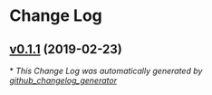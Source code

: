 # Change Log

## [v0.1.1](https://github.com/timCF/typable/tree/v0.1.1) (2019-02-23)


\* *This Change Log was automatically generated by [github_changelog_generator](https://github.com/skywinder/Github-Changelog-Generator)*